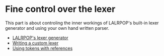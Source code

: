 # Fine control over the lexer

This part is about controling the inner workings of LALRPOP's built-in lexer generator and using your own hand written parser.

- [LALRPOP's lexer generator](lexer_tutorial/001_lexer_gen.html)
- [Writing a custom lexer](lexer_tutorial/002_writing_custom_lexer.html)
- [Using tokens with references](lexer_tutorial/003_token_references.html)

